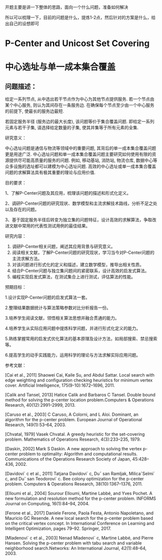 开题主要是讲一下整体的思路，面向一个什么问题，准备如何解决

所以可以梳理一下，目前的问题是什么，提炼1-2点，然后针对的方案是什么，给出自己的设想即可



# P-Center and Unicost Set Covering

# 中心选址与单一成本集合覆盖

## 问题描述：

给定一系列节点, 从中选出若干节点作为中心为其他节点提供服务. 若一个节点由某个中心服务, 则认为其间存在一条服务边. 在确保每个节点至少由一个中心服务的前提下, 使最长的服务边最短.

若固定服务半径 (服务边的最大长度), 该问题等价于集合覆盖问题. 即给定一系列元素与若干子集, 请选择给定数量的子集, 使其并集等于所有元素的全集.

研究意义：

中心选址问题是通信与物流等领域中的重要问题, 其背后的单一成本集合覆盖问题更是用途广泛. 中心选址问题和单一成本集合覆盖问题主要研究如何使用有限的资源提供尽可能高质量的服务的问题. 例如, 移动基站, 消防站, 物流仓库, 数据中心等众多设施的选址都可以建模为中心选址问题. 高效的中心选址或单一成本集合覆盖问题的求解算法具有极其重要的理论与应用价值.

目的要求：

1、了解P-Center问题及其应用，梳理该问题的描述和形式化定义。 

2、调研P-Center问题的研究现状、数学模型和主流求解技术路线，分析不足之处以及存在的问题。 

3、基于固定服务半径后转变为独立集的问题特征，设计高效的求解算法，争取改进文献中常用的代表性测试用例的最佳结果。

研究内容：

1. 调研P-Center相关问题，阐述其应用背景与研究意义。 
2. 阅读相关文献，了解P-Center问题的研究现状，学习当今对P-Center问题的主流求解方法。 
3. 对该问题进行形式化的定义和描述，建立数学模型，推导出相关性质。 
4. 结合P-Center问题与独立集问题间的紧密联系，设计高效的启发式算法。
5. 编程实现启发式算法，在测试集合上进行测试，评估算法的性能。

预期目标：

1.设计实现P-Center问题的启发式算法一套。 

2.整理结果数据统计与算法策略参数对比分析报告一份。 

3.培养学生阅读文献，领悟相关算法思想并融合贯通的能力。 

4.培养学生从实际应用问题中提炼科学问题，并进行形式化定义的能力。 

5.熟练掌握常用的启发式优化算法的基本原理及设计方法，如局部搜索、禁忌搜索等。 

6.提高学生的动手实践能力，运用科学的理论与方法求解实际应用问题。

参考文献：

[Cai et al., 2011] Shaowei Cai, Kaile Su, and Abdul Sattar. Local search with edge weighting and configuration checking heuristics for minimum vertex cover. Artificial Intelligence, 175(9-10):1672–1696, 2011.

[Calik and Tansel, 2013] Hatice Calik and Barbaros C Tansel. Double bound method for solving the p-center location problem.Computers & Operations Research, 40(12):2991–2999, 2013.

[Caruso et al., 2003] C Caruso, A Colorni, and L Aloi. Dominant, an algorithm for the p-center problem. European Journal of Operational Research, 149(1):53–64, 2003.

[Chvatal, 1979] Vasek Chvatal. A greedy heuristic for the set-covering problem.
Mathematics of Operations Research, 4(3):233–235, 1979.

[Daskin, 2002] Mark S Daskin. A new approach to solving the vertex p-center problem to optimality: Algorithm and computational results. Communications of the Operations Research Society of Japan, 45:428–436, 2002.

[Davidovi´ c et al., 2011] Tatjana Davidovi´ c, Duˇ san Ramljak, MilicaˇSelmi´ c, and Duˇ san Teodorovi´ c. Bee colony optimization for the p-center problem. Computers & Operations Research, 38(10):1367–1376, 2011.

[Elloumi et al., 2004] Sourour Elloumi, Martine Labbé, and Yves Pochet. A new formulation and resolution method for the p-center problem. INFORMS Journal on Computing, 16(1):84–94, 2004.

[Ferone et al., 2017] Daniele Ferone, Paola Festa, Antonio Napoletano, and Mauricio GC Resende.
A new local search for the p-center problem based on the critical vertex concept. In International Conference on Learning and Intelligent Optimization, pages 79–92. Springer, 2017.

[Mladenovi´ c et al., 2003] Nenad Mladenovi´ c, Martine Labbé, and Pierre Hansen. Solving the p-center problem with tabu search and variable neighborhood search.Networks: An International Journal, 42(1):48–64, 2003.



